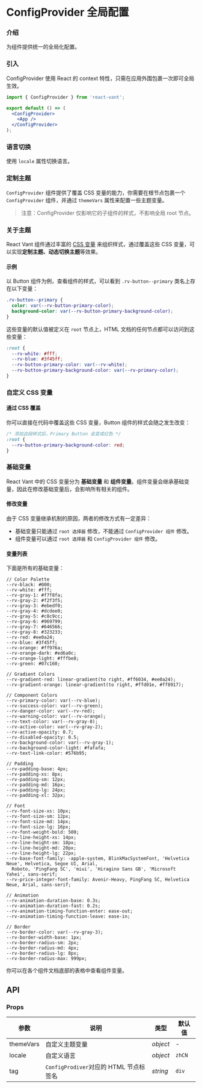 # ConfigProvider 全局配置

### 介绍

为组件提供统一的全局化配置。

### 引入

ConfigProvider 使用 React 的 context 特性，只需在应用外围包裹一次即可全局生效。

```jsx | pure
import { ConfigProvider } from 'react-vant';

export default () => (
  <ConfigProvider>
    <App />
  </ConfigProvider>
);
```

### 语言切换

使用 `locale` 属性切换语言。

<code title="语言切换" src="./demo/locale.tsx"></code>

### 定制主题

`ConfigProvider` 组件提供了覆盖 CSS 变量的能力，你需要在根节点包裹一个 `ConfigProvider` 组件，并通过 `themeVars` 属性来配置一些主题变量。

<code title="定制主题" src="./demo/base.tsx"></code>

> 注意：ConfigProvider 仅影响它的子组件的样式，不影响全局 root 节点。

### 关于主题

React Vant 组件通过丰富的 [CSS 变量](https://developer.mozilla.org/zh-CN/docs/Web/CSS/Using_CSS_custom_properties) 来组织样式，通过覆盖这些 CSS 变量，可以实现**定制主题、动态切换主题**等效果。

#### 示例

以 Button 组件为例，查看组件的样式，可以看到 `.rv-button--primary` 类名上存在以下变量：

```css
.rv-button--primary {
  color: var(--rv-button-primary-color);
  background-color: var(--rv-button-primary-background-color);
}
```

这些变量的默认值被定义在 `root` 节点上，HTML 文档的任何节点都可以访问到这些变量：

```css
:root {
  --rv-white: #fff;
  --rv-blue: #3f45ff;
  --rv-button-primary-color: var(--rv-white);
  --rv-button-primary-background-color: var(--rv-primary-color);
}
```

### 自定义 CSS 变量

#### 通过 CSS 覆盖

你可以直接在代码中覆盖这些 CSS 变量，Button 组件的样式会随之发生改变：

```css
/* 添加这段样式后，Primary Button 会变成红色 */
:root {
  --rv-button-primary-background-color: red;
}
```

### 基础变量

React Vant 中的 CSS 变量分为 **基础变量** 和 **组件变量**。组件变量会继承基础变量，因此在修改基础变量后，会影响所有相关的组件。

#### 修改变量

由于 CSS 变量继承机制的原因，两者的修改方式有一定差异：

- 基础变量只能通过 `root 选择器` 修改，不能通过 `ConfigProvider 组件` 修改。
- 组件变量可以通过 `root 选择器` 和 `ConfigProvider 组件` 修改。

#### 变量列表

下面是所有的基础变量：

```less
// Color Palette
--rv-black: #000;
--rv-white: #fff;
--rv-gray-1: #f7f8fa;
--rv-gray-2: #f2f3f5;
--rv-gray-3: #ebedf0;
--rv-gray-4: #dcdee0;
--rv-gray-5: #c8c9cc;
--rv-gray-6: #969799;
--rv-gray-7: #646566;
--rv-gray-8: #323233;
--rv-red: #ee0a24;
--rv-blue: #3f45ff;
--rv-orange: #ff976a;
--rv-orange-dark: #ed6a0c;
--rv-orange-light: #fffbe8;
--rv-green: #07c160;

// Gradient Colors
--rv-gradient-red: linear-gradient(to right, #ff6034, #ee0a24);
--rv-gradient-orange: linear-gradient(to right, #ffd01e, #ff8917);

// Component Colors
--rv-primary-color: var(--rv-blue);
--rv-success-color: var(--rv-green);
--rv-danger-color: var(--rv-red);
--rv-warning-color: var(--rv-orange);
--rv-text-color: var(--rv-gray-8);
--rv-active-color: var(--rv-gray-2);
--rv-active-opacity: 0.7;
--rv-disabled-opacity: 0.5;
--rv-background-color: var(--rv-gray-1);
--rv-background-color-light: #fafafa;
--rv-text-link-color: #576b95;

// Padding
--rv-padding-base: 4px;
--rv-padding-xs: 8px;
--rv-padding-sm: 12px;
--rv-padding-md: 16px;
--rv-padding-lg: 24px;
--rv-padding-xl: 32px;

// Font
--rv-font-size-xs: 10px;
--rv-font-size-sm: 12px;
--rv-font-size-md: 14px;
--rv-font-size-lg: 16px;
--rv-font-weight-bold: 500;
--rv-line-height-xs: 14px;
--rv-line-height-sm: 18px;
--rv-line-height-md: 20px;
--rv-line-height-lg: 22px;
--rv-base-font-family: -apple-system, BlinkMacSystemFont, 'Helvetica Neue', Helvetica, Segoe UI, Arial,
  Roboto, 'PingFang SC', 'miui', 'Hiragino Sans GB', 'Microsoft Yahei', sans-serif;
--rv-price-integer-font-family: Avenir-Heavy, PingFang SC, Helvetica Neue, Arial, sans-serif;

// Animation
--rv-animation-duration-base: 0.3s;
--rv-animation-duration-fast: 0.2s;
--rv-animation-timing-function-enter: ease-out;
--rv-animation-timing-function-leave: ease-in;

// Border
--rv-border-color: var(--rv-gray-3);
--rv-border-width-base: 1px;
--rv-border-radius-sm: 2px;
--rv-border-radius-md: 4px;
--rv-border-radius-lg: 8px;
--rv-border-radius-max: 999px;
```

你可以在各个组件文档底部的表格中查看组件变量。

## API

### Props

| 参数      | 说明                                   | 类型     | 默认值 |
| --------- | -------------------------------------- | -------- | ------ |
| themeVars | 自定义主题变量                         | _object_ | -      |
| locale    | 自定义语言                             | _object_ | `zhCN` |
| tag       | `ConfigProdiver`对应的 HTML 节点标签名 | _string_ | `div`  |
